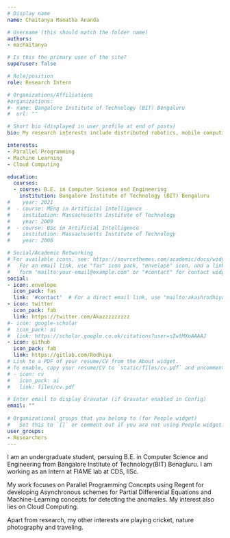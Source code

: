 ```yaml
---
# Display name
name: Chaitanya Mamatha Ananda

# Username (this should match the folder name)
authors:
- machaitanya

# Is this the primary user of the site?
superuser: false

# Role/position
role: Research Intern 

# Organizations/Affiliations
#organizations:
#- name: Bangalore Institute of Technology (BIT) Bengaluru
#  url: ""

# Short bio (displayed in user profile at end of posts)
bio: My research interests include distributed robotics, mobile computing and programmable matter.

interests:
- Parallel Programming
- Machine Learning
- Cloud Computing

education:
  courses:
  - course: B.E. in Computer Science and Engineering
    institution: Bangalore Institute of Technology (BIT) Bengaluru
#    year: 2021
#  - course: MEng in Artificial Intelligence
#    institution: Massachusetts Institute of Technology
#    year: 2009
#  - course: BSc in Artificial Intelligence
#    institution: Massachusetts Institute of Technology
#    year: 2008

# Social/Academic Networking
# For available icons, see: https://sourcethemes.com/academic/docs/widgets/#icons
#   For an email link, use "fas" icon pack, "envelope" icon, and a link in the
#   form "mailto:your-email@example.com" or "#contact" for contact widget.
social:
- icon: envelope
  icon_pack: fas
  link: '#contact'  # For a direct email link, use "mailto:akashrodhiya@iisc.ac.in".
- icon: twitter
  icon_pack: fab
  link: https://twitter.com/Akazzzzzzzzz
#- icon: google-scholar
#  icon_pack: ai
#  link: https://scholar.google.co.uk/citations?user=sIwtMXoAAAAJ
- icon: github
  icon_pack: fab
  link: https://gitlab.com/Rodhiya
# Link to a PDF of your resume/CV from the About widget.
# To enable, copy your resume/CV to `static/files/cv.pdf` and uncomment the lines below.  
# - icon: cv
#   icon_pack: ai
#   link: files/cv.pdf

# Enter email to display Gravatar (if Gravatar enabled in Config)
email: ""
  
# Organizational groups that you belong to (for People widget)
#   Set this to `[]` or comment out if you are not using People widget.  
user_groups:
- Researchers
---
```

I am an undergraduate student, persuing B.E. in Computer Science and Engineering from Bangalore Institute of Technology(BIT) Benagluru. 
I am working as an Intern at FlAME lab at CDS, IISc.

My work focuses on Parallel Programming Concepts using Regent for developing Asynchronous schemes for Partial Differential Equations and Machine-Learning concepts for detecting the anomalies.
My interest also lies on Cloud Computing. 

Apart from research, my other interests are playing cricket, nature photography and traveling. 



